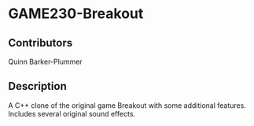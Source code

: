 # GAME230-Breakout
 
## Contributors

Quinn Barker-Plummer

## Description

A C++ clone of the original game Breakout with some additional features. Includes several original sound effects.
